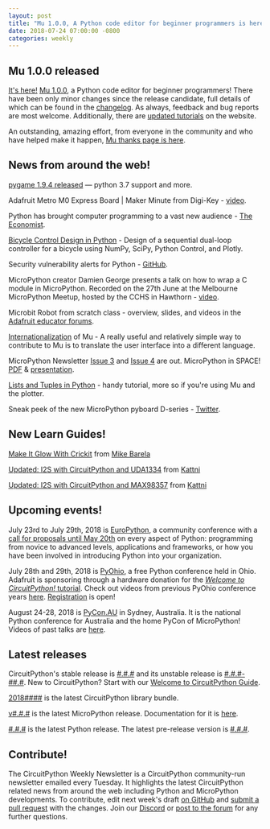 ```yaml
---
layout: post
title: "Mu 1.0.0, A Python code editor for beginner programmers is here!"
date: 2018-07-24 07:00:00 -0800
categories: weekly
---
```


## Mu 1.0.0 released

[It's here!](https://madewith.mu/mu/releases/2018/07/20/mu-1.html) [Mu 1.0.0](https://codewith.mu/en/download), a Python code editor for beginner programmers! There have been only minor changes since the release candidate, full details of which can be found in the [changelog](https://mu.readthedocs.io/en/latest/changes.html#id1). As always, feedback and bug reports are most welcome. Additionally, there are [updated tutorials](https://codewith.mu/en/tutorials/) on the website.

An outstanding, amazing effort, from everyone in the community and who have helped make it happen, [Mu thanks page is here](https://codewith.mu/en/thanks).

## News from around the web!

[pygame 1.9.4 released](https://www.pygame.org/news) — python 3.7 support and more.

Adafruit Metro M0 Express Board | Maker Minute from Digi-Key - [video](https://youtu.be/RbqNDrRZO1A).

Python has brought computer programming to a vast new audience - [The Economist](https://www.economist.com/science-and-technology/2018/07/21/python-has-brought-computer-programming-to-a-vast-new-audience).

[Bicycle Control Design in Python](https://plot.ly/ipython-notebooks/bicycle-control-design/) - Design of a sequential dual-loop controller for a bicycle using NumPy, SciPy, Python Control, and Plotly.

Security vulnerability alerts for Python - [GitHub](https://blog.github.com/2018-07-12-security-vulnerability-alerts-for-python/).

MicroPython creator Damien George presents a talk on how to wrap a C module in MicroPython. Recorded on the 27th June at the Melbourne MicroPython Meetup, hosted by the CCHS in Hawthorn - [video](https://youtu.be/tqvn_JFdLDY).

Microbit Robot from scratch class - overview, slides, and videos in the [Adafruit educator forums](https://forums.adafruit.com/viewtopic.php?f=48&t=138510&p=685347#p685063).

[Internationalization](https://mu.readthedocs.io/en/latest/translations.html) of Mu - A really useful and relatively simple way to contribute to Mu is to translate the user interface into a different language. 

MicroPython Newsletter [Issue 3](https://forum.micropython.org/viewtopic.php?f=19&t=5007&sid=687384d845c28ea25dbacc38d630d7e4) and [Issue 4](https://forum.micropython.org/viewtopic.php?f=19&t=5024&sid=dcc5a1b93c33c10c570103df40a73829) are out. MicroPython in SPACE! [PDF](https://micropython.org/resources/publish/Spacebel_MicroPythonOBCP_Dasia2018_Paper.pdf) & [presentation](https://micropython.org/resources/publish/Spacebel_MicroPythonOBCP_Dasia2018_Presentation.pdf).

[Lists and Tuples in Python](https://realpython.com/python-lists-tuples/) - handy tutorial, more so if you're using Mu and the plotter.

Sneak peek of the new MicroPython pyboard D-series - [Twitter](https://twitter.com/micropython/status/1020954370312146944).


## New Learn Guides!

[Make It Glow With Crickit](https://learn.adafruit.com/make-it-glow-with-crickit) from [Mike Barela](https://learn.adafruit.com/users/MikeBarela)

[Updated: I2S with CircuitPython and UDA1334](https://learn.adafruit.com/adafruit-i2s-stereo-decoder-uda1334a/circuitpython-wiring-test) from [Kattni](https://learn.adafruit.com/users/kattni)

[Updated: I2S with CircuitPython and MAX98357](https://learn.adafruit.com/adafruit-max98357-i2s-class-d-mono-amp/circuitpython-wiring-test) from [Kattni](https://learn.adafruit.com/users/kattni)

## Upcoming events!

July 23rd to July 29th, 2018 is [EuroPython](https://ep2018.europython.eu/), a community conference with a [call for proposals until May 20th](https://ep2018.europython.eu/en/call-for-proposals/) on every aspect of Python: programming from novice to advanced levels, applications and frameworks, or how you have been involved in introducing Python into your organization.

July 28th and 29th, 2018 is [PyOhio](https://www.pyohio.org/2018/), a free Python conference held in Ohio. Adafruit is sponsoring through a hardware donation for the [*Welcome to CircuitPython!* tutorial](https://www.pyohio.org/2018/schedule/presentation/39/). Check out videos from previous PyOhio conference years [here](http://pyvideo.org/events/pyohio-2017.html). [Registration](https://www.pyohio.org/register) is open!

August 24-28, 2018 is [PyCon.AU](https://2018.pycon-au.org/) in Sydney, Australia. It is the national Python conference for Australia and the home PyCon of MicroPython! Videos of past talks are [here](https://www.youtube.com/user/PyConAU).

## Latest releases

CircuitPython's stable release is [#.#.#](https://github.com/adafruit/circuitpython/releases/latest) and its unstable release is [#.#.#-##.#](https://github.com/adafruit/circuitpython/releases). New to CircuitPython? Start with our [Welcome to CircuitPython Guide](https://learn.adafruit.com/welcome-to-circuitpython).

[2018####](https://github.com/adafruit/Adafruit_CircuitPython_Bundle/releases/latest) is the latest CircuitPython library bundle.

[v#.#.#](https://micropython.org/download) is the latest MicroPython release. Documentation for it is [here](http://docs.micropython.org/en/latest/pyboard/).

[#.#.#](https://www.python.org/downloads/) is the latest Python release. The latest pre-release version is [#.#.#](https://www.python.org/download/pre-releases/).

## Contribute!

The CircuitPython Weekly Newsletter is a CircuitPython community-run newsletter emailed every Tuesday. It highlights the latest CircuitPython related news from around the web including Python and MicroPython developments. To contribute, edit next week's draft [on GitHub](https://github.com/adafruit/circuitpython-weekly-newsletter/tree/gh-pages/_drafts) and [submit a pull request](https://help.github.com/articles/editing-files-in-your-repository/) with the changes. Join our [Discord](https://adafru.it/discord) or [post to the forum](https://forums.adafruit.com/viewforum.php?f=60) for any further questions.
